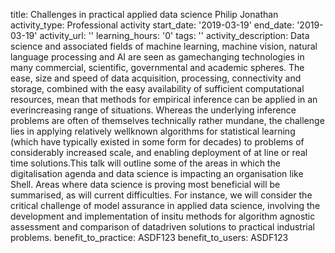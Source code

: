 title: Challenges in practical applied data science Philip Jonathan
activity_type: Professional activity
start_date: '2019-03-19'
end_date: '2019-03-19'
activity_url: ''
learning_hours: '0'
tags: ''
activity_description: Data science and associated fields of machine learning, machine
  vision, natural language processing and AI are seen as gamechanging technologies
  in many commercial, scientific, governmental and academic spheres. The ease, size
  and speed of data acquisition, processing, connectivity and storage, combined with
  the easy availability of sufficient computational resources, mean that methods for
  empirical inference can be applied in an everincreasing range of situations. Whereas
  the underlying inference problems are often of themselves technically rather mundane,
  the challenge lies in applying relatively wellknown algorithms for statistical learning
  (which have typically existed in some form for decades) to problems of considerably
  increased scale, and enabling deployment of at line or real time solutions.This
  talk will outline some of the areas in which the digitalisation agenda and data
  science is impacting an organisation like Shell. Areas where data science is proving
  most beneficial will be summarised, as will current difficulties. For instance,
  we will consider the critical challenge of model assurance in applied data science,
  involving the development and implementation of insitu methods for algorithm agnostic
  assessment and comparison of datadriven solutions to practical industrial problems.
benefit_to_practice: ASDF123
benefit_to_users: ASDF123
